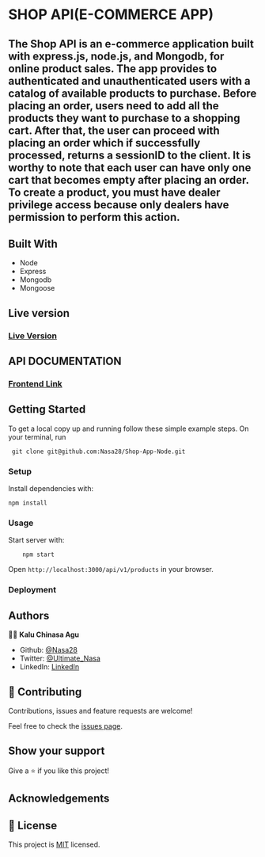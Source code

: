 # SHOP API(E-COMMERCE APP)

## The Shop API is an e-commerce application built with express.js, node.js, and Mongodb, for online product sales. The app provides to authenticated and unauthenticated users with a catalog of available products to purchase. Before placing an order, users need to add all the products they want to purchase to a shopping cart. After that, the user can proceed with placing an order which if successfully processed, returns a sessionID to the client. It is worthy to note that each user can have only one cart that becomes empty after placing an order. To create a product, you must have dealer privilege access because only dealers have permission to perform this action.

## Built With

- Node
- Express
- Mongodb
- Mongoose

## Live version

### [Live Version](https://enigma-shop.herokuapp.com/api/v1/products)

## API DOCUMENTATION

### [Frontend Link](https://documenter.getpostman.com/view/18988347/UVsJy8Ck#intro)

## Getting Started

To get a local copy up and running follow these simple example steps.
On your terminal, run

```
 git clone git@github.com:Nasa28/Shop-App-Node.git

```

### Setup

Install dependencies with:

```
npm install
```

### Usage

Start server with:

```
    npm start
```

Open `http://localhost:3000/api/v1/products` in your browser.

### Deployment

## Authors

👨‍💻 **Kalu Chinasa Agu**

- Github: [@Nasa28](https://github.com/Nasa28)
- Twitter: [@Ultimate_Nasa](https://twitter.com/Ultimate_Nasa)
- LinkedIn: [LinkedIn](https://www.linkedin.com/in/kalu-chinasa-agu-a15080103/)

## 🤝 Contributing

Contributions, issues and feature requests are welcome!

Feel free to check the [issues page](https://github.com/Nasa28/Shop-App-Node/issues).

## Show your support

Give a ⭐️ if you like this project!

## Acknowledgements

## 📝 License

This project is [MIT](https://github.com/stevenvachon/broken-link-checker/blob/main/license) licensed.
